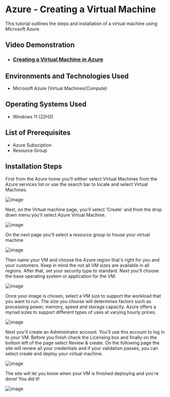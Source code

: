 <h1>Azure - Creating a Virtual Machine</h1>
This tutorial outlines the steps and installation of a virtual machine using Microsoft Azure.<br />


<h2>Video Demonstration</h2>

- ### [Creating a Virtual Machine in Azure](https://clipchamp.com/watch/aJXukDOnyE0)

<h2>Environments and Technologies Used</h2>

- Microsoft Azure (Virtual Machines/Compute)

<h2>Operating Systems Used </h2>

- Windows 11</b> (22H2)

<h2>List of Prerequisites</h2>

- Azure Subsciption
- Resource Group

<h2>Installation Steps</h2>

First from the Azure home you'll eitther select Virtual Machines from the Azure services list or use the search bar to locate and select Virtual Machines.

![image](https://github.com/oraljr/vm-setup/assets/152557529/9cb229b9-9141-447a-9b34-4b58359ef21e)

Next, on the Virtual machine page, you'll select 'Create' and from the drop down menu you'll select Azure Virtual Machine.

![image](https://github.com/oraljr/vm-setup/assets/152557529/33eb7e3b-2c70-4229-8e44-b5d958bab1ea)

On the next page you'll select a resource group to house your virtual machine

![image](https://github.com/oraljr/vm-setup/assets/152557529/d14fc138-be87-4260-bf65-a5b7ef5a0bb8)

Then name your VM and choose the Azure region that's right for you and your customers. Keep in mind the not all VM sizes are available in all regions. After that, set your security type to standard. Next you'll choose the base operating system or application for the VM.

![image](https://github.com/oraljr/vm-setup/assets/152557529/c5aa3d56-4387-4d52-a2f5-3928f9f6c54e)

Once your image is chosen, select a VM size to support the workload that you want to run. The size you choose will determines factors such as processing power, memory, speed and storage capacity. Azure offers a myriad sizes to support different types of uses at varying hourly prices.

![image](https://github.com/oraljr/vm-setup/assets/152557529/a6131cba-66fa-4645-92bd-acf0adb2c17b)

Next you'll create an Administrator account. You'll use this account to log in to your VM. Before you finish check the Licensing box and finally on the bottom left of the page select Review & create. On the following page the site will review all your credentials and if your validation passes, you can select create and deploy your virtual machine.

![image](https://github.com/oraljr/vm-setup/assets/152557529/026025c8-945d-4632-8dde-87c4edd754b2)

The site will let you know when your VM is finished deploying and you're done! You did it!

![image](https://github.com/oraljr/vm-setup/assets/152557529/20719980-2ff6-4309-9e9d-0986b99ab483)



